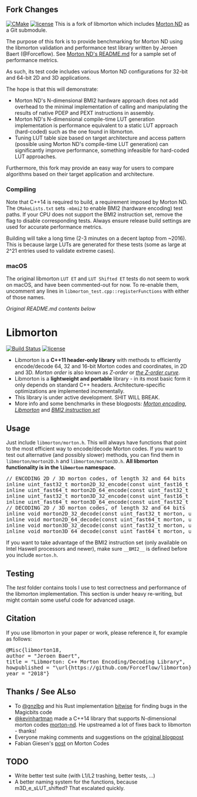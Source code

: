 ## Fork Changes
[![CMake](https://github.com/kevinhartman/libmorton/actions/workflows/cmake.yml/badge.svg)](https://github.com/kevinhartman/libmorton/actions/workflows/cmake.yml) [![license](https://img.shields.io/github/license/mashape/apistatus.svg)](https://opensource.org/licenses/MIT)
This is a fork of libmorton which includes [Morton ND](https://github.com/kevinhartman/morton-nd) as a Git submodule.

The purpose of this fork is to provide benchmarking for Morton ND using the libmorton validation and performance test library written by Jeroen Baert (@Forceflow). See [Morton ND's README.md](https://github.com/kevinhartman/morton-nd/blob/master/README.md#performance) for a sample set of performance metrics.

As such, its test code includes various Morton ND configurations for 32-bit and 64-bit 2D and 3D applications.

The hope is that this will demonstrate:
  - Morton ND's N-dimensional BMI2 hardware approach does not add overhead to the minimal implementation of calling and manipulating the results of native PDEP and PEXT instructions in assembly.
  - Morton ND's N-dimensional compile-time LUT generation implementation is performance equivalent to a static LUT approach (hard-coded) such as the one found in libmorton.
  - Tuning LUT table size based on target architecture and access pattern (possible using Morton ND's compile-time LUT generation) can significantly improve performance, something infeasible for hard-coded LUT approaches.

Furthermore, this fork may provide an easy way for users to compare algorithms based on their target application and architecture. 

### Compiling
Note that C++14 is required to build, a requirement imposed by Morton ND. The `CMakeLists.txt` sets `-mbmi2` to enable BMI2 (hardware encoding) test paths. If your CPU does not support the BMI2 instruction set, remove the flag to disable corresponding tests. Always ensure release build settings are used for accurate performance metrics.

Building will take a long time (2-3 minutes on a decent laptop from ~2016). This is because large LUTs are generated for these tests (some as large at 2^21 entries used to validate extreme cases).

### macOS
The original libmorton `LUT ET` and `LUT Shifted ET` tests do not seem to work on macOS, and have been commented-out for now. To re-enable them, uncomment any lines in `libmorton_test.cpp::registerFunctions` with either of those names.

*Original README.md contents below*

# Libmorton
[![Build Status](https://travis-ci.org/Forceflow/libmorton.svg?branch=master)](https://travis-ci.org/Forceflow/libmorton) [![license](https://img.shields.io/github/license/mashape/apistatus.svg)](https://opensource.org/licenses/MIT)

 * Libmorton is a **C++11 header-only library** with methods to efficiently encode/decode 64, 32 and 16-bit Morton codes and coordinates, in 2D and 3D. *Morton order* is also known as *Z-order* or *[the Z-order curve](https://en.wikipedia.org/wiki/Z-order_curve)*.
 * Libmorton is a **lightweight and portable** library - in its most basic form it only depends on standard C++ headers. Architecture-specific optimizations are implemented incrementally.
 * This library is under active development. SHIT WILL BREAK.
 * More info and some benchmarks in these blogposts: [*Morton encoding*](http://www.forceflow.be/2013/10/07/morton-encodingdecoding-through-bit-interleaving-implementations/), [*Libmorton*](http://www.forceflow.be/2016/01/18/libmorton-a-library-for-morton-order-encoding-decoding/) and [*BMI2 instruction set*](http://www.forceflow.be/2016/11/25/using-the-bmi2-instruction-set-to-encode-decode-morton-codes/)

## Usage
Just include `libmorton/morton.h`. This will always have functions that point to the most efficient way to encode/decode Morton codes. If you want to test out alternative (and possibly slower) methods, you can find them in `libmorton/morton2D.h` and `libmorton/morton3D.h`. **All libmorton functionality is in the `libmorton` namespace.**

<pre>
// ENCODING 2D / 3D morton codes, of length 32 and 64 bits
inline uint_fast32_t morton2D_32_encode(const uint_fast16_t x, const uint_fast16_t y);
inline uint_fast64_t morton2D_64_encode(const uint_fast32_t x, const uint_fast32_t y);
inline uint_fast32_t morton3D_32_encode(const uint_fast16_t x, const uint_fast16_t y, const uint_fast16_t z);
inline uint_fast64_t morton3D_64_encode(const uint_fast32_t x, const uint_fast32_t y, const uint_fast32_t z);
// DECODING 2D / 3D morton codes, of length 32 and 64 bits
inline void morton2D_32_decode(const uint_fast32_t morton, uint_fast16_t& x, uint_fast16_t& y);
inline void morton2D_64_decode(const uint_fast64_t morton, uint_fast32_t& x, uint_fast32_t& y);
inline void morton3D_32_decode(const uint_fast32_t morton, uint_fast16_t& x, uint_fast16_t& y, uint_fast16_t& z);
inline void morton3D_64_decode(const uint_fast64_t morton, uint_fast32_t& x, uint_fast32_t& y, uint_fast32_t& z);
</pre>

If you want to take advantage of the BMI2 instruction set (only available on Intel Haswell processors and newer), make sure `__BMI2__` is defined before you include `morton.h`.

## Testing
The *test* folder contains tools I use to test correctness and performance of the libmorton implementation. This section is under heavy re-writing, but might contain some useful code for advanced usage.

## Citation
If you use libmorton in your paper or work, please reference it, for example as follows:
<pre>
@Misc{libmorton18,
author = "Jeroen Baert",
title = "Libmorton: C++ Morton Encoding/Decoding Library",
howpublished = "\url{https://github.com/Forceflow/libmorton}",
year = "2018"}
</pre>

## Thanks / See ALso
 * To [@gnzlbg](https://github.com/gnzlbg) and his Rust implementation [bitwise](https://github.com/gnzlbg) for finding bugs in the Magicbits code 
 * [@kevinhartman](https://github.com/kevinhartman) made a C++14 library that supports N-dimensional morton codes [morton-nd](https://github.com/kevinhartman/morton-nd). He upstreamed a lot of fixes back to libmorton - thanks!
 * Everyone making comments and suggestions on the [original blogpost](http://www.forceflow.be/2013/10/07/morton-encodingdecoding-through-bit-interleaving-implementations/)
 * Fabian Giesen's [post](https://fgiesen.wordpress.com/2009/12/13/decoding-morton-codes/) on Morton Codes

## TODO
 * Write better test suite (with L1/L2 trashing, better tests, ...)
 * A better naming system for the functions, because m3D_e_sLUT_shifted? That escalated quickly.
